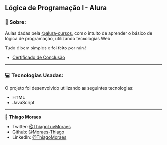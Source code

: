 ## Lógica de Programação I - Alura

### 📖 Sobre:

Aulas dadas pela [@alura-cursos](https://github.com/alura-cursos), com o intuito de aprender o básico de lógica de programação, utilizando tecnologias Web

Tudo é bem simples e foi feito por mim!

- [Certificado de Conclusão](https://cursos.alura.com.br/certificate/163fdc1c-6940-47c4-9c6b-b95633d0cf08)

--- 

### 💻 Tecnologias Usadas:

O projeto foi desenvolvido utilizando as seguintes tecnologias:

- HTML
- JavaScript

---

👤 **Thiago Moraes**

* Twitter: [@ThiagoLuvMoraes](https://twitter.com/ThiagoLuvMoraes)
* Github: [@Moraes-Thiago](https://github.com/moraes-thiago)
* LinkedIn: [@ThiagoMoraes](https://www.linkedin.com/in/thiago-moraes-b6961a1a9/)
